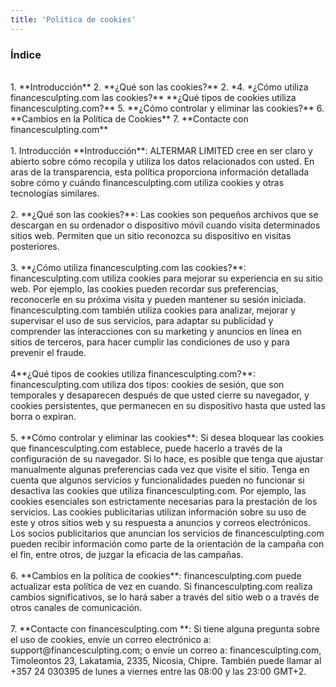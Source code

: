 ```yaml
---
title: 'Política de cookies'
---
```


### Índice
<br>
1. **Introducción** 
2. **¿Qué son las cookies?**
2. *4. *¿Cómo utiliza financesculpting.com las cookies?**
**¿Qué tipos de cookies utiliza financesculpting.com?** 
5. **¿Cómo controlar y eliminar las cookies?**
6. **Cambios en la Política de Cookies**
7. **Contacte con financesculpting.com**
<br/><br/> 
1. Introducción **Introducción**: ALTERMAR LIMITED cree en ser claro y abierto sobre cómo recopila y utiliza los datos relacionados con usted. En aras de la transparencia, esta política proporciona información detallada sobre cómo y cuándo financesculpting.com utiliza cookies y otras tecnologías similares. 
<br/><br/>
2. **¿Qué son las cookies?**: Las cookies son pequeños archivos que se descargan en su ordenador o dispositivo móvil cuando visita determinados sitios web. Permiten que un sitio reconozca su dispositivo en visitas posteriores. 
<br/><br/>
3. **¿Cómo utiliza financesculpting.com las cookies?**: financesculpting.com utiliza cookies para mejorar su experiencia en su sitio web. Por ejemplo, las cookies pueden recordar sus preferencias, reconocerle en su próxima visita y pueden mantener su sesión iniciada. financesculpting.com también utiliza cookies para analizar, mejorar y supervisar el uso de sus servicios, para adaptar su publicidad y comprender las interacciones con su marketing y anuncios en línea en sitios de terceros, para hacer cumplir las condiciones de uso y para prevenir el fraude.
<br/><br/> 
4**¿Qué tipos de cookies utiliza financesculpting.com?**: financesculpting.com utiliza dos tipos: cookies de sesión, que son temporales y desaparecen después de que usted cierre su navegador, y cookies persistentes, que permanecen en su dispositivo hasta que usted las borra o expiran. 
<br/><br/>
5. **Cómo controlar y eliminar las cookies**: Si desea bloquear las cookies que financesculpting.com establece, puede hacerlo a través de la configuración de su navegador. Si lo hace, es posible que tenga que ajustar manualmente algunas preferencias cada vez que visite el sitio. Tenga en cuenta que algunos servicios y funcionalidades pueden no funcionar si desactiva las cookies que utiliza financesculpting.com.  Por ejemplo, las cookies esenciales son estrictamente necesarias para la prestación de los servicios. Las cookies publicitarias utilizan información sobre su uso de este y otros sitios web y su respuesta a anuncios y correos electrónicos. Los socios publicitarios que anuncian los servicios de financesculpting.com pueden recibir información como parte de la orientación de la campaña con el fin, entre otros, de juzgar la eficacia de las campañas.
<br/><br/> 
6. **Cambios en la política de cookies**: financesculpting.com puede actualizar esta política de vez en cuando. Si financesculpting.com realiza cambios significativos, se lo hará saber a través del sitio web o a través de otros canales de comunicación.
<br/><br/> 
7. **Contacte con financesculpting.com **: Si tiene alguna pregunta sobre el uso de cookies, envíe un correo electrónico a: support@financesculpting.com; o envíe un correo a: financesculpting.com, Timoleontos 23, Lakatamia, 2335, Nicosia, Chipre. También puede llamar al +357 24 030395 de lunes a viernes entre las 08:00 y las 23:00 GMT+2.